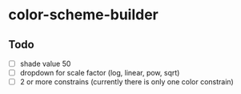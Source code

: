 # color-scheme-builder

## Todo

- [ ] shade value 50
- [ ] dropdown for scale factor (log, linear, pow, sqrt)
- [ ] 2 or more constrains (currently there is only one color constrain)
